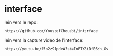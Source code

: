 # interface

lein vers le repo:
	
	https://github.com/YoussefChouabi/interface


lein vers la capture video de l'interface:
	
	https://youtu.be/05b2z9lpdeA?si=InPTX8iDfE6sh_Gv

